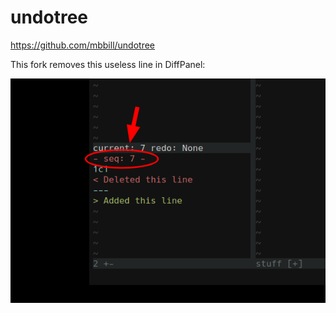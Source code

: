 # undotree

https://github.com/mbbill/undotree

This fork removes this useless line in DiffPanel:

![screenshot](screenshot.png)
